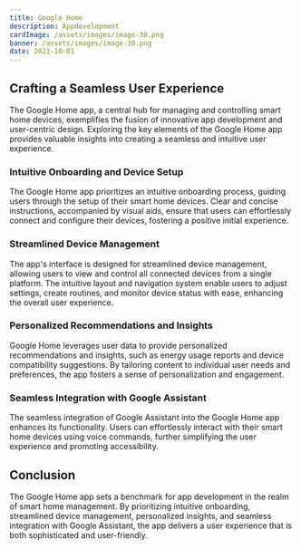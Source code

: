 ```yaml
---
title: Google Home
description: Appdevelopment
cardImage: /assets/images/image-30.png
banner: /assets/images/image-30.png
date: 2023-10-01
---
```


## Crafting a Seamless User Experience

The Google Home app, a central hub for managing and controlling smart home devices, exemplifies the fusion of innovative app development and user-centric design. Exploring the key elements of the Google Home app provides valuable insights into creating a seamless and intuitive user experience.

### Intuitive Onboarding and Device Setup

The Google Home app prioritizes an intuitive onboarding process, guiding users through the setup of their smart home devices. Clear and concise instructions, accompanied by visual aids, ensure that users can effortlessly connect and configure their devices, fostering a positive initial experience.

### Streamlined Device Management

The app's interface is designed for streamlined device management, allowing users to view and control all connected devices from a single platform. The intuitive layout and navigation system enable users to adjust settings, create routines, and monitor device status with ease, enhancing the overall user experience.

### Personalized Recommendations and Insights

Google Home leverages user data to provide personalized recommendations and insights, such as energy usage reports and device compatibility suggestions. By tailoring content to individual user needs and preferences, the app fosters a sense of personalization and engagement.

### Seamless Integration with Google Assistant

The seamless integration of Google Assistant into the Google Home app enhances its functionality. Users can effortlessly interact with their smart home devices using voice commands, further simplifying the user experience and promoting accessibility.

## Conclusion

The Google Home app sets a benchmark for app development in the realm of smart home management. By prioritizing intuitive onboarding, streamlined device management, personalized insights, and seamless integration with Google Assistant, the app delivers a user experience that is both sophisticated and user-friendly.

